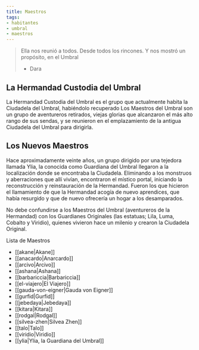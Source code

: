 ```yaml
---
title: Maestros
tags:
- habitantes
- umbral
- maestros
---
```


> Ella nos reunió a todos. Desde todos los rincones. Y nos mostró un propósito, en el Umbral
> 
> -   Dara

## La Hermandad Custodia del Umbral

La Hermandad Custodia del Umbral es el grupo que actualmente habita la Ciudadela del Umbral, habiéndolo recuperado Los Maestros del Umbral son un grupo de aventureros retirados, viejas glorias que alcanzaron el más alto rango de sus sendas, y se reunieron en el emplazamiento de la antigua Ciudadela del Umbral para dirigirla.

## Los Nuevos Maestros

Hace aproximadamente veinte años, un grupo dirigido por una tejedora llamada Ylia, la conocida como Guardiana del Umbral llegaron a la localización donde se encontraba la Ciudadela. Eliminando a los monstruos y aberraciones que allí vivían, encontraron el místico portal, iniciando la reconstrucción y reinstauración de la Hermandad. Fueron los que hicieron el llamamiento de que la Hermandad acogía de nuevo aprendices, que había resurgido y que de nuevo ofrecería un hogar a los desamparados.

No debe confundirse a los Maestros del Umbral (aventureros de la Hermandad) con los Guardianes Originales (las estatuas; Lila, Luma, Cobalto y Viridio), quienes vivieron hace un milenio y crearon la Ciudadela Original.

Lista de Maestros
- [[akane|Akane]]
- [[anacardo|Anarcardo]]
- [[arcivo|Arcivo]]
- [[ashana|Ashana]]
- [[barbariccia|Barbariccia]]
- [[el-viajero|El Viajero]]
- [[gauda-von-eigner|Gauda von Eigner]]
- [[gurfid|Gurfid]]
- [[jebedaya|Jebedaya]]
- [[kitara|Kitara]]
- [[rodgal|Rodgal]]
- [[silvea-zhen|Silvea Zhen]]
- [[talo|Talo]]
- [[viridio|Viridio]]
- [[ylia|Ylia, la Guardiana del Umbral]]